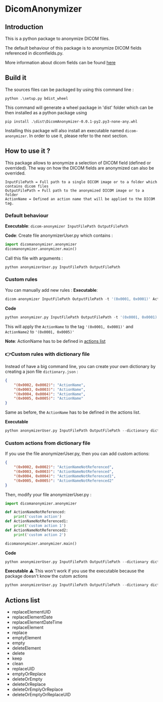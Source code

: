 
  

# DicomAnonymizer

  

## Introduction

  

This is a python package to anonymize DICOM files.

  

The default behaviour of this package is to anonymize DICOM fields referenced in dicomfields.py.

  

More information about dicom fields can be found [here](http://dicom.nema.org/dicom/2013/output/chtml/part15/chapter_E.html#table_E.1-1)

  
  

## Build it

  

The sources files can be packaged by using this command line :

  

`python .\setup.py bdist_wheel`

  

This command will generate a wheel package in 'dist' folder which can be then installed as a python package using

  

`pip install .\dist\DicomAnonymizer-0.0.1-py2.py3-none-any.whl`

  

Installing this package will also install an executable named `dicom-anonymizer`. In order to use it, please refer to the next section.

  

## How to use it ?

  

This package allows to anonymize a selection of DICOM field (defined or overrided). The way on how the DICOM fields are anonymized can also be overrided.

```
InputFilePath = Full path to a single DICOM image or to a folder which contains dicom files
OutputFilePath = Full path to the anonymized DICOM image or to a folder
ActionName = Defined an action name that will be applied to the DICOM tag. 
```



### Default behaviour

**Executable**:
`dicom-anonymizer InputFilePath OutputFilePath`

**Code**:
Create file anonymizerUser.py which contains :
```python
import dicomanonymizer.anonymizer
dicomanonymizer.anonymizer.main()
```
Call this file with arguments :
```python
python anonymizerUser.py InputFilePath OutputFilePath
```



### Custom rules
You can manually add new rules :
**Executable**:
```python
dicom-anonymizer InputFilePath OutputFilePath -t '(0x0001, 0x0001)' ActionName -t '(0x0001, 0x0005)' ActionName2
```
**Code**
```python
python anonymizer.py InputFilePath OutputFilePath -t '(0x0001, 0x0001)' ActionName -t '(0x0001, 0x0005)' ActionName2
```
This will apply the `ActionName` to the tag `'(0x0001, 0x0001)'` and `ActionName2` to `'(0x0001, 0x0005)'`

**Note**: ActionName has to be defined in [actions list](##Actions-list)

### :point_right:Custom rules with dictionary file
Instead of have a big command line, you can create your own dictionary by creating a json file `dictionary.json` :
```json
{
    "(0x0002, 0x0002)": "ActionName",
    "(0x0003, 0x0003)": "ActionName",
    "(0x0004, 0x0004)": "ActionName",
    "(0x0005, 0x0005)": "ActionName"
}
```
Same as before, the `ActionName` has to be defined in the actions list.

**Executable**
```python
python anonymizerUser.py InputFilePath OutputFilePath --dictionary dictionary.json
```
### Custom actions from dictionary file

If you use the file anonymizerUser.py, then you can add custom actions:
```json
{
    "(0x0002, 0x0002)": "ActionNameNotReferenced",
    "(0x0003, 0x0003)": "ActionNameNotReferenced",
    "(0x0004, 0x0004)": "ActionNameNotReferenced1",
    "(0x0005, 0x0005)": "ActionNameNotReferenced2"
}
```
Then, modify your file anonymizerUser.py :
```python
import dicomanonymizer.anonymizer

def ActionNameNotReferenced:
	print('custom action')
def ActionNameNotReferenced1:
	print('custom action 1')
def ActionNameNotReferenced2:
	print('custom action 2')

dicomanonymizer.anonymizer.main()
```
**Code**
```python
python anonymizerUser.py InputFilePath OutputFilePath --dictionary dictionary.json
```



**Executable**
:warning: This won't work if you use the executable because the package doesn't know the cutom actions
```python
python anonymizerUser.py InputFilePath OutputFilePath --dictionary dictionary.json
```

## Actions list
- replaceElementUID
- replaceElementDate
- replaceElementDateTime
- replaceElement
- replace
- emptyElement
- empty
- deleteElement
- delete
- keep
- clean
- replaceUID
- emptyOrReplace
- deleteOrEmpty
- deleteOrReplace
- deleteOrEmplyOrReplace
- deleteOrEmptyOrReplaceUID